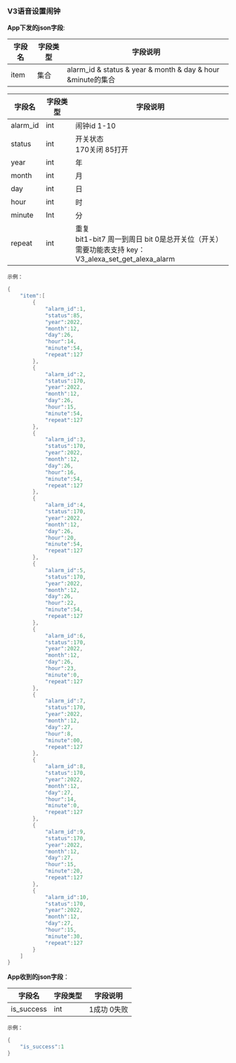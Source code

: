 ### V3语音设置闹钟


**App下发的json字段**:

| 字段名 | 字段类型 | 字段说明                                                    |
| ------ | -------- | ----------------------------------------------------------- |
| item   | 集合     | alarm_id & status & year & month & day & hour &minute的集合 |

| 字段名   | 字段类型 | 字段说明                                                     |
| -------- | -------- | ------------------------------------------------------------ |
| alarm_id | int      | 闹钟id  1-10                                                 |
| status   | int      | 开关状态<br />170关闭 85打开                                 |
| year     | int      | 年                                                           |
| month    | int      | 月                                                           |
| day      | int      | 日                                                           |
| hour     | int      | 时                                                           |
| minute   | Int      | 分                                                           |
| repeat   | int      | 重复 <br />bit1-bit7 周一到周日 bit 0是总开关位（开关）<br />需要功能表支持 key：V3_alexa_set_get_alexa_alarm |

`示例：`

```c
{
    "item":[
        {
            "alarm_id":1,
            "status":85,
            "year":2022,
            "month":12,
            "day":26,
            "hour":14,
            "minute":54,
            "repeat":127
        },
        {
            "alarm_id":2,
            "status":170,
            "year":2022,
            "month":12,
            "day":26,
            "hour":15,
            "minute":54,
            "repeat":127
        },
        {
            "alarm_id":3,
            "status":170,
            "year":2022,
            "month":12,
            "day":26,
            "hour":16,
            "minute":54,
            "repeat":127
        },
        {
            "alarm_id":4,
            "status":170,
            "year":2022,
            "month":12,
            "day":26,
            "hour":20,
            "minute":54,
            "repeat":127
        },
        {
            "alarm_id":5,
            "status":170,
            "year":2022,
            "month":12,
            "day":26,
            "hour":22,
            "minute":54,
            "repeat":127
        },
        {
            "alarm_id":6,
            "status":170,
            "year":2022,
            "month":12,
            "day":26,
            "hour":23,
            "minute":0,
            "repeat":127
        },
        {
            "alarm_id":7,
            "status":170,
            "year":2022,
            "month":12,
            "day":27,
            "hour":8,
            "minute":00,
            "repeat":127
        },
        {
            "alarm_id":8,
            "status":170,
            "year":2022,
            "month":12,
            "day":27,
            "hour":14,
            "minute":0,
            "repeat":127
        },
        {
            "alarm_id":9,
            "status":170,
            "year":2022,
            "month":12,
            "day":27,
            "hour":15,
            "minute":20,
            "repeat":127
        },
        {
            "alarm_id":10,
            "status":170,
            "year":2022,
            "month":12,
            "day":27,
            "hour":15,
            "minute":30,
            "repeat":127
        }
    ]
}
```

**App收到的json字段**：

| 字段名     | 字段类型 | 字段说明     |
| ---------- | -------- | ------------ |
| is_success | int      | 1成功  0失败 |

`示例：`

```c
{
    "is_success":1
}
```

